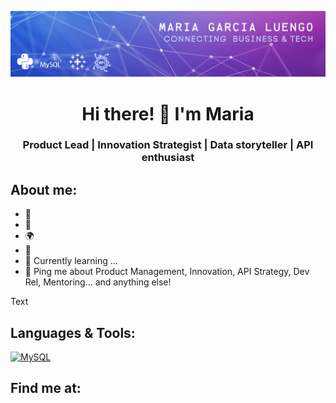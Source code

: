 ![Header](https://raw.githubusercontent.com/mgluengo/mgluengo/master/readme_header.png "Header")

<h1 align="center">Hi there! 👋 I'm Maria</h1>
<h3 align="center"> Product Lead | Innovation Strategist | Data storyteller | API enthusiast </h3>


## About me:

- :rocket:
- :tophat:
- 🌍  
- 🔧  
- 🌱 Currently learning ...
- 💬 Ping me about Product Management, Innovation, API Strategy, Dev Rel, Mentoring... and anything else!

Text
</br>

## Languages & Tools:

[![MySQL](https://img.shields.io/badge/MySQL-4479A1?style=for-the-badge&logo=mysql&logoColor=white&labelColor=101010)]()

## Find me at:
</br>

